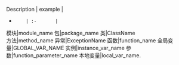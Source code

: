 Description | example   |
-         | :-       |
模块|module_name
包|package_name
类|ClassName  
方法|method_name
异常|ExceptionName
函数|function_name
全局变量|GLOBAL_VAR_NAME
实例|instance_var_name
参数|function_parameter_name
本地变量|local_var_name.
